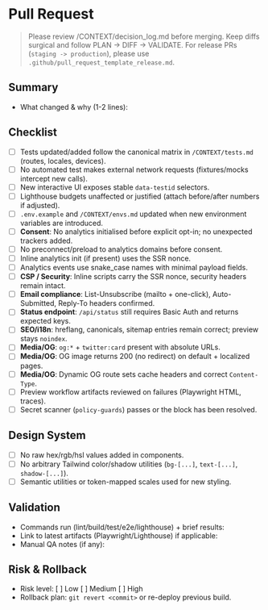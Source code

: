 # Pull Request

> Please review /CONTEXT/decision_log.md before merging. Keep diffs surgical and follow PLAN -> DIFF -> VALIDATE.
> For release PRs (`staging -> production`), please use `.github/pull_request_template_release.md`.

## Summary
- What changed & why (1-2 lines):

## Checklist
- [ ] Tests updated/added follow the canonical matrix in `/CONTEXT/tests.md` (routes, locales, devices).
- [ ] No automated test makes external network requests (fixtures/mocks intercept new calls).
- [ ] New interactive UI exposes stable `data-testid` selectors.
- [ ] Lighthouse budgets unaffected or justified (attach before/after numbers if adjusted).
- [ ] `.env.example` and `/CONTEXT/envs.md` updated when new environment variables are introduced.
- [ ] **Consent**: No analytics initialised before explicit opt-in; no unexpected trackers added.
- [ ] No preconnect/preload to analytics domains before consent.
- [ ] Inline analytics init (if present) uses the SSR nonce.
- [ ] Analytics events use snake_case names with minimal payload fields.
- [ ] **CSP / Security**: Inline scripts carry the SSR nonce, security headers remain intact.
- [ ] **Email compliance**: List-Unsubscribe (mailto + one-click), Auto-Submitted, Reply-To headers confirmed.
- [ ] **Status endpoint**: `/api/status` still requires Basic Auth and returns expected keys.
- [ ] **SEO/i18n**: hreflang, canonicals, sitemap entries remain correct; preview stays `noindex`.
- [ ] **Media/OG**: `og:*` + `twitter:card` present with absolute URLs.
- [ ] **Media/OG**: OG image returns 200 (no redirect) on default + localized pages.
- [ ] **Media/OG**: Dynamic OG route sets cache headers and correct `Content-Type`.
- [ ] Preview workflow artifacts reviewed on failures (Playwright HTML, traces).
- [ ] Secret scanner (`policy-guards`) passes or the block has been resolved.

## Design System
- [ ] No raw hex/rgb/hsl values added in components.
- [ ] No arbitrary Tailwind color/shadow utilities (`bg-[...]`, `text-[...]`, `shadow-[...]`).
- [ ] Semantic utilities or token-mapped scales used for new styling.

## Validation
- Commands run (lint/build/test/e2e/lighthouse) + brief results:
- Link to latest artifacts (Playwright/Lighthouse) if applicable:
- Manual QA notes (if any):

## Risk & Rollback
- Risk level: [ ] Low [ ] Medium [ ] High  
- Rollback plan: `git revert <commit>` or re-deploy previous build.

